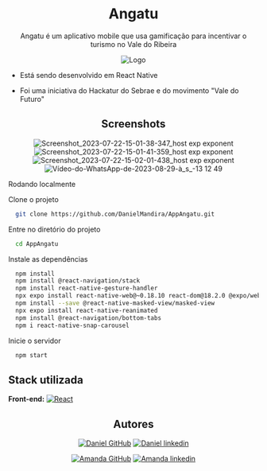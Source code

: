 
<div align='center'>
  
# Angatu 

Angatu é um aplicativo mobile que usa gamificação para incentivar o turismo no Vale do Ribeira
  
![Logo](https://dev-to-uploads.s3.amazonaws.com/uploads/articles/gij0hx5e6g6i8yv8xtby.png)

</div>


- Está sendo desenvolvido em React Native

- Foi uma iniciativa do Hackatur do Sebrae e do movimento "Vale do Futuro"

<div align='center'>

## Screenshots
![Screenshot_2023-07-22-15-01-38-347_host exp exponent](https://github.com/DanielMandira/AppAngatu/assets/105872910/85c73757-bf61-47dc-a160-b5060ba5481f)
![Screenshot_2023-07-22-15-01-41-359_host exp exponent](https://github.com/DanielMandira/AppAngatu/assets/105872910/c630d1ca-e83b-4da1-b7c7-49077a94839c)
![Screenshot_2023-07-22-15-02-01-438_host exp exponent](https://github.com/DanielMandira/AppAngatu/assets/105872910/1ff5b060-7f73-479d-9ea0-f7d7099dc420)
![Vídeo-do-WhatsApp-de-2023-08-29-à_s_-13 12 49](https://github.com/DanielMandira/AppAngatu/assets/105872910/66ac7795-35f0-487c-ace0-6ea62aedbc33)

</div


## Rodando localmente

Clone o projeto

```bash
  git clone https://github.com/DanielMandira/AppAngatu.git
```

Entre no diretório do projeto

```bash
  cd AppAngatu
```

Instale as dependências

```bash
  npm install 
  npm install @react-navigation/stack
  npm install react-native-gesture-handler
  npx expo install react-native-web@~0.18.10 react-dom@18.2.0 @expo/webpack-config@^18.0.1
  npm install --save @react-native-masked-view/masked-view
  npx expo install react-native-reanimated
  npm install @react-navigation/bottom-tabs
  npm i react-native-snap-carousel
```

Inicie o servidor

```bash
  npm start
```


## Stack utilizada

**Front-end:** [![React](https://img.shields.io/badge/React%20Native-404040?style=for-the-badge&logo=react)]()

<div align='center'>
  
## Autores

[![Daniel GitHub](https://img.shields.io/badge/Daniel%20Mandira-404040?style=for-the-badge&logo=github&logoColor=white)](https://github.com/DanielMandira)
[![Daniel linkedin](https://img.shields.io/badge/Daniel%20Mandira-0A66C2?style=for-the-badge&logo=linkedin&logoColor=white)]([www.linkedin.com/in/daniel-augusto-mandira](https://www.linkedin.com/in/daniel-augusto-mandira/))

[![Amanda GitHub](https://img.shields.io/badge/Amanda%20Castro-404040?style=for-the-badge&logo=github&logoColor=white)](https://github.com/mandis-ncs)
[![Amanda linkedin](https://img.shields.io/badge/Amanda%20Castro-0A66C2?style=for-the-badge&logo=linkedin&logoColor=white)](https://www.linkedin.com/in/amanda-n-castro/)

</div
